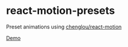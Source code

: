 # react-motion-presets

Preset animations using [chenglou/react-motion](https://github.com/chenglou/react-motion)

[Demo](https://marksteve.com/react-motion-presets)

